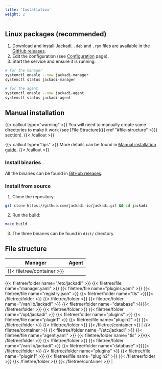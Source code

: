 ```yaml
---
title: 'Installation'
weight: 2
---
```


## Linux packages (recommended)

1. Download and install Jackadi. `.deb` and `.rpm` files are available in the [GitHub releases](https://github.com/jackadi-io/jackadi/releases).
2. Edit the configuration (see [Configuration](/docs/configuration) page).
3. Start the service and ensure it is running:
```sh
# for the manager
systemctl enable --now jackadi-manager
systemctl status jackadi-manager

# for the agent
systemctl enable --now jackadi-agent
systemctl status jackadi-agent
```

## Manual installation

{{< callout type="warning" >}}
You will need to manually create some directories to make it work (see [File Structure]({{<ref "#file-structure" >}}) section).
{{< /callout >}}

{{< callout type="tips" >}}
More details can be found in [Manual installation guide](/docs/advanced_guides/manual_installation/).
{{< /callout >}}

### Install binaries

All the binaries can be found in [GitHub releases](https://github.com/jackadi-io/jackadi/releases).

### Install from source

1. Clone the repository:
```sh
git clone https://github.com/jackadi-io/jackadi.git && cd jackadi
```
2. Run the build:
```sh
make build
```
3. The three binaries can be found in `dist/` directory.

## File structure

| Manager | Agent |
|---------|-------|
| {{< filetree/container >}}
  {{< filetree/folder name="/etc/jackadi" >}}
    {{< filetree/file name="manager.yaml" >}}
    {{< filetree/file name="plugins.yaml" >}}
    {{< filetree/file name="registry.json" >}}
    {{< filetree/folder name="tls" >}}{{< /filetree/folder >}}
  {{< /filetree/folder >}}
  {{< filetree/folder name="/var/lib/jackadi" >}}
    {{< filetree/folder name="database" >}}{{< /filetree/folder >}}
  {{< /filetree/folder >}}
    {{< filetree/folder name="/opt/jackadi" >}}
      {{< filetree/folder name="plugins" >}}
      {{< filetree/file name="plugin1" >}}
      {{< filetree/file name="plugin2" >}}
    {{< /filetree/folder >}}
  {{< /filetree/folder >}}
{{< /filetree/container >}} | {{< filetree/container >}}
  {{< filetree/folder name="/etc/jackadi" >}}
    {{< filetree/file name="agent.yaml" >}}
    {{< filetree/folder name="tls" >}}{{< /filetree/folder >}}
  {{< /filetree/folder >}}
  {{< filetree/folder name="/var/lib/jackadi" >}}
    {{< filetree/folder name="database" >}}{{< /filetree/folder >}}
      {{< filetree/folder name="plugins" >}}
      {{< filetree/file name="plugin1" >}}
      {{< filetree/file name="plugin2" >}}
    {{< /filetree/folder >}}
  {{< /filetree/folder >}}
{{< /filetree/container >}}
|